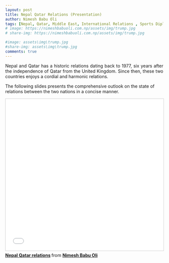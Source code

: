 ```yaml
---
layout: post
title: Nepal Qatar Relations (Presentation)
author: Nimesh Babu Oli
tags: [Nepal, Qatar, Middle East, International Relations , Sports Diplomacy, Labor Diplomacy]
# image: https://nimeshbabuoli.com.np/assets/img/trump.jpg
# share-img: https://nimeshbabuoli.com.np/assets/img/trump.jpg

#image: assets\img\trump.jpg
#share-img: assets\img\trump.jpg
comments: true
---
```


<p style='text-align: justify;'>Nepal and Qatar has a historic relations dating back to 1977, six years after the independence of Qatar from the United Kingdom. Since then, these two countries enjoys a cordial and harmonic relations.

The following slides presents the comprehensive outlook on the state of relations between the two nations in a concise manner.
</p>

<iframe src="//www.slideshare.net/slideshow/embed_code/key/lWIWPulsdmMF0A" width="595" height="485" frameborder="0" marginwidth="0" marginheight="0" scrolling="no" style="border:1px solid #CCC; border-width:1px; margin-bottom:5px; max-width: 100%;" allowfullscreen> </iframe> <div style="margin-bottom:5px"> <strong> <a href="//www.slideshare.net/NimeshBabuOli/nepal-qatar-relations" title="Nepal Qatar relations" target="_blank">Nepal Qatar relations</a> </strong> from <strong><a href="//www.slideshare.net/NimeshBabuOli" target="_blank">Nimesh Babu Oli</a></strong> </div>